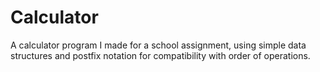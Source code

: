 # Calculator
A calculator program I made for a school assignment, using simple data structures and postfix notation for compatibility with order of operations.
